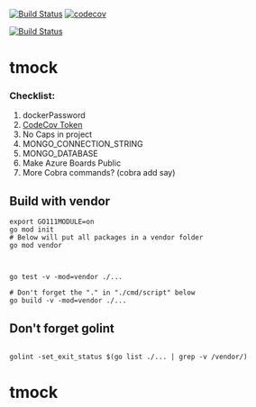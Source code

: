 


[![Build Status](https://travis-ci.org/mchirico/tmock.svg?branch=master)](https://travis-ci.org/mchirico/tmock)
[![codecov](https://codecov.io/gh/mchirico/tmock/branch/master/graph/badge.svg)](https://codecov.io/gh/mchirico/tmock)

[![Build Status](https://mchirico.visualstudio.com/tmock/_apis/build/status/mchirico.tmock?branchName=master)](https://mchirico.visualstudio.com/tmock/_build/latest?definitionId=9&branchName=master)


# tmock



### Checklist:

1. dockerPassword
2. [CodeCov Token](https://codecov.io/gh/mchirico)
3. No Caps in project
4. MONGO_CONNECTION_STRING
5. MONGO_DATABASE 
6. Make Azure Boards Public
7. More Cobra commands? (cobra add say)



## Build with vendor
```
export GO111MODULE=on
go mod init
# Below will put all packages in a vendor folder
go mod vendor



go test -v -mod=vendor ./...

# Don't forget the "." in "./cmd/script" below
go build -v -mod=vendor ./...
```


## Don't forget golint

```

golint -set_exit_status $(go list ./... | grep -v /vendor/)

```


# tmock
